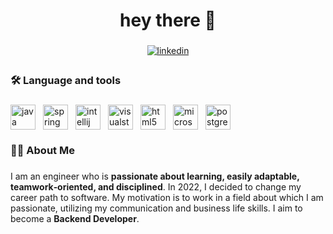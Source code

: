 ###

<h1 align="center">hey there 👋</h1>

###

<div align="center">
<a href="https://linkedin.com/in/eylul-rojin-yilmaz" target="_blank">
<img src=https://img.shields.io/badge/linkedin-%231E77B5.svg?&style=for-the-badge&logo=linkedin&logoColor=white alt=linkedin style="margin-bottom: 5px;" />
</a>
  
###

<h3 align="left">🛠 Language and tools</h3>

###

<div style="text-align: left; display: flex; align-items: center;">
  <img src="https://cdn.jsdelivr.net/gh/devicons/devicon/icons/java/java-original.svg" height="40" alt="java logo" style="margin-right: 12px;" />
  <a href="https://spring.io/" target="_blank" rel="noreferrer"> 
    <img src="https://www.vectorlogo.zone/logos/springio/springio-icon.svg" alt="spring" height="40" style="margin-right: 12px;" /> 
  </a>
  <img src="https://cdn.jsdelivr.net/gh/devicons/devicon/icons/intellij/intellij-original.svg" height="40" alt="intellij logo" style="margin-right: 12px;" />
  <img src="https://cdn.jsdelivr.net/gh/devicons/devicon/icons/visualstudio/visualstudio-plain.svg" height="40" alt="visualstudio logo" style="margin-right: 12px;" />
  <img src="https://cdn.jsdelivr.net/gh/devicons/devicon/icons/html5/html5-original.svg" height="40" alt="html5 logo" style="margin-right: 12px;" />
  <img src="https://cdn.jsdelivr.net/gh/devicons/devicon/icons/microsoftsqlserver/microsoftsqlserver-plain.svg" height="40" alt="microsoftsqlserver logo" style="margin-right: 12px;" />
  <img src="https://cdn.jsdelivr.net/gh/devicons/devicon/icons/postgresql/postgresql-original.svg" height="40" alt="postgresql logo" />
</div>


###

<h3 align="left">👩‍💻  About Me</h3>

###

<p align="left">I am an engineer who is <b>passionate about learning, easily adaptable, teamwork‐oriented, and disciplined</b>. In 2022, I decided to change my career path to software. My motivation is to work in a field about which I am passionate, utilizing my communication and business life skills. I aim to become a <b>Backend Developer</b>.</p>

###
